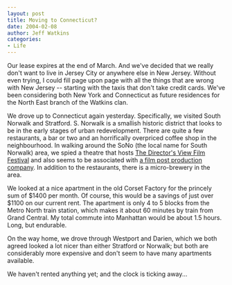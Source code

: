 ```yaml
---
layout: post
title: Moving to Connecticut?
date: 2004-02-08
author: Jeff Watkins
categories:
- Life
---
```


Our lease expires at the end of March. And we've decided that we really don't want to live in Jersey City or anywhere else in New Jersey. Without even trying, I could fill page upon page with all the things that are wrong with New Jersey -- starting with the taxis that don't take credit cards. We've been considering both New York and Connecticut as future residences for the North East branch of the Watkins clan.

We drove up to Connecticut again yesterday. Specifically, we visited South Norwalk and Stratford. S. Norwalk is a smallish historic district that looks to be in the early stages of urban redevelopment. There are quite a few restaurants, a bar or two and an horrifically overpriced coffee shop in the neighbourhood. In walking around the SoNo (the local name for South Norwalk) area, we spied a theatre that hosts [The Director's View Film Festival][1] and also seems to be associated with [a film post production company][2]. In addition to the restaurants, there is a micro-brewery in the area. 

We looked at a nice apartment in the old Corset Factory for the princely sum of $1400 per month. Of course, this would be a savings of just over $1100 on our current rent. The apartment is only 4 to 5 blocks from the Metro North train station, which makes it about 60 minutes by train from Grand Central. My total commute into Manhattan would be about 1.5 hours. Long, but endurable.

On the way home, we drove through Westport and Darien, which we both agreed looked a lot nicer than either Stratford or Norwalk; but both are considerably more expensive and don't seem to have many apartments available.

We haven't rented anything yet; and the clock is ticking away...

   [1]: http://www.thedirectorsview.com/
   [2]: http://palacedigital.com/

